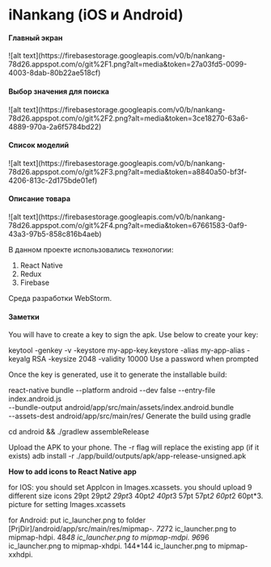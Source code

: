 # iNankang (iOS и Android)

<h4>Главный экран</h4>
![alt text](https://firebasestorage.googleapis.com/v0/b/nankang-78d26.appspot.com/o/git%2F1.png?alt=media&token=27a03fd5-0099-4003-8dab-80b22ae518cf)

<h4>Выбор значения для поиска</h4>
![alt text](https://firebasestorage.googleapis.com/v0/b/nankang-78d26.appspot.com/o/git%2F2.png?alt=media&token=3ce18270-63a6-4889-970a-2a6f5784bd22)

<h4>Список моделий</h4>
![alt text](https://firebasestorage.googleapis.com/v0/b/nankang-78d26.appspot.com/o/git%2F3.png?alt=media&token=a8840a50-bf3f-4206-813c-2d175bde01ef)

<h4>Описание товара</h4>
![alt text](https://firebasestorage.googleapis.com/v0/b/nankang-78d26.appspot.com/o/git%2F4.png?alt=media&token=67661583-0af9-43a3-97b5-858c816b4aeb)


В данном проекте использовались технологии:
<ol>
    <li>React Native</li>
    <li>Redux</li>
    <li>Firebase</li>
</ol>

Среда разработки WebStorm.

<h4>Заметки</h4>

You will have to create a key to sign the apk. Use below to create your key:

keytool -genkey -v -keystore my-app-key.keystore -alias my-app-alias -keyalg RSA -keysize 2048 -validity 10000
Use a password when prompted

Once the key is generated, use it to generate the installable build:

react-native bundle --platform android --dev false --entry-file index.android.js \
  --bundle-output android/app/src/main/assets/index.android.bundle \
  --assets-dest android/app/src/main/res/
Generate the build using gradle

cd android && ./gradlew assembleRelease

Upload the APK to your phone. The -r flag will replace the existing app (if it exists)
adb install -r ./app/build/outputs/apk/app-release-unsigned.apk


**How to add icons to React Native app**

for IOS:
you should set AppIcon in Images.xcassets.
you should upload 9 different size icons 29pt 29pt*2 29pt*3 40pt*2 40pt*3 57pt 57pt*2 60pt*2 60pt*3.
picture for setting Images.xcassets

for Android:
put ic_launcher.png to folder [PrjDir]/android/app/src/main/res/mipmap-*.
72*72 ic_launcher.png to mipmap-hdpi.
48*48 ic_launcher.png to mipmap-mdpi.
96*96 ic_launcher.png to mipmap-xhdpi.
144*144 ic_launcher.png to mipmap-xxhdpi.